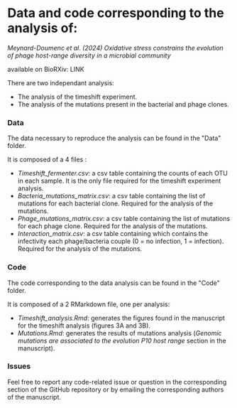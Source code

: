 # Data and code corresponding to the analysis of:

_Meynard-Doumenc et al. (2024) Oxidative stress constrains the evolution of phage host-range diversity in a microbial community_

available on BioRXiv: LINK

There are two independant analysis:

- The analysis of the timeshift experiment.
- The analysis of the mutations present in the bacterial and phage clones.

### Data

The data necessary to reproduce the analysis can be found in the "Data" folder.

It is composed of a 4 files :

- *Timeshift_fermenter.csv*: a csv table containing the counts of each OTU in each sample. It is the only file required for the timeshift experiment analysis.
- *Bacteria_mutations_matrix.csv*: a csv table containing the list of mutations for each bacterial clone. Required for the analysis of the mutations.
- *Phage_mutations_matrix.csv*: a csv table containing the list of mutations for each phage clone. Required for the analysis of the mutations.
- *Interaction_matrix.csv*: a csv table containing which contains the infectivity each phage/bacteria couple (0 = no infection, 1 = infection). Required for the analysis of the mutations.

### Code

The code corresponding to the data analysis can be found in the "Code" folder.

It is composed of a 2 RMarkdown file, one per analysis:

- *Timeshift_analysis.Rmd*: generates the figures found in the manuscript for the timeshift analysis (figures 3A and 3B).
- *Mutations.Rmd*: generates the results of mutations analysis (*Genomic mutations are associated to the evolution P10 host range* section in the manuscript).

### Issues

Feel free to report any code-related issue or question in the corresponding section of the GitHub repository or by emailing the corresponding authors of the manuscript.


